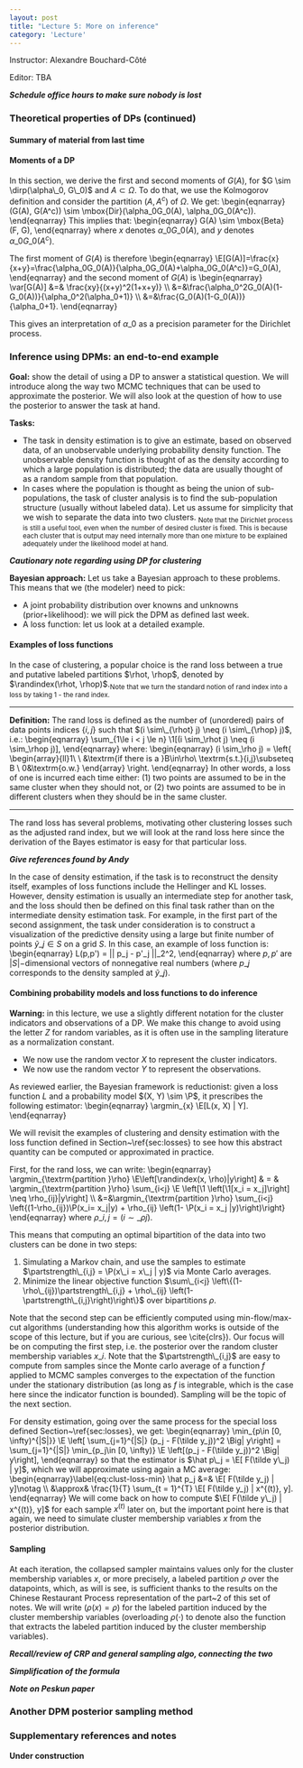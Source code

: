 ```yaml
---
layout: post
title: "Lecture 5: More on inference"
category: 'Lecture'
---
```


Instructor: Alexandre Bouchard-C&ocirc;t&eacute;

Editor: TBA

***Schedule office hours to make sure nobody is lost***

### Theoretical properties of DPs (continued)

#### Summary of material from last time



#### Moments of a DP

In this section, we derive the  first and second moments of $G(A)$, for $G \sim \dirp(\alpha\_0, G\_0)$ and  $A \subset \Omega$.  To do that, we use the Kolmogorov definition and consider the partition $(A, A^c)$ of $\Omega$.  We get:
\\begin{eqnarray}
(G(A), G(A^c)) \sim \mbox{Dir}(\alpha\_0G\_0(A), \alpha\_0G\_0(A^c)).
\\end{eqnarray}
This implies that:
\\begin{eqnarray}
G(A) \sim \mbox{Beta}(F, G),
\\end{eqnarray}
where $x$ denotes $\alpha\_0G\_0(A)$, and $y$ denotes $\alpha\_0G\_0(A^c)$.

The first moment of  $G(A)$ is therefore
\\begin{eqnarray}
\E[G(A)]=\frac{x}{x+y}=\frac{\alpha\_0G\_0(A)}{\alpha\_0G\_0(A)+\alpha\_0G\_0(A^c)}=G\_0(A), 
\\end{eqnarray}
and the second moment of  $G(A)$ is 
\\begin{eqnarray}
\var[G(A)] &=& \frac{xy}{(x+y)^2(1+x+y)} \\\\
&=&\frac{\alpha\_0^2G\_0(A)(1-G\_0(A))}{\alpha\_0^2(\alpha\_0+1)} \\\\
&=&\frac{G\_0(A)(1-G\_0(A))}{\alpha\_0+1}.
\\end{eqnarray}

This gives an interpretation of $\alpha\_0$ as a precision parameter for the Dirichlet process. 

### Inference using DPMs: an end-to-end example

**Goal:** show the detail of using a DP to answer a statistical question. We will introduce along the way two MCMC techniques that can be used to approximate the posterior.  We will also look at the question of how to use the posterior to answer the task at hand.

**Tasks:** 

- The task in density estimation is to give an estimate, based on observed data, of an unobservable underlying probability density function. The unobservable density function is thought of as the density according to which a large population is distributed; the data are usually thought of as a random sample from that population.  
- In cases where the population is thought as being the union of sub-populations, the task of cluster analysis is to find the sub-population structure (usually without labeled data).  Let us assume for simplicity that we wish to separate the data into two clusters. <sub>Note that the Dirichlet process is still a useful tool, even when the number of desired cluster is fixed.  This is because each cluster that is output may need internally more than one mixture to be explained adequately under the likelihood model at hand.  </sub>

***Cautionary note regarding using DP for clustering***



**Bayesian approach:** Let us take a Bayesian approach to these problems.  This means that we (the modeler) need to pick:

- A joint probability distribution over knowns and unknowns (prior+likelihood): we will  pick the DPM as defined last week.
- A loss function: let us look at a detailed example. 

#### Examples of loss functions

In the case of clustering, a popular choice is the rand loss between a true and putative labeled partitions  $\rhot, \rhop$, denoted by $\randindex(\rhot, \rhop)$.<sub>Note that we turn the standard notion of rand index into a loss by taking 1 - the rand index.</sub>

---

**Definition:**
The rand loss is defined as the number of (unordered) pairs of data points indices $\{i,j\}$ such that $(i \sim\_{\rhot} j) \neq (i \sim\_{\rhop} j)$, i.e.:
\begin{eqnarray}
\sum\_{1\le i < j \le n} \1[(i \sim\_\rhot j) \neq (i \sim\_\rhop j)],
\end{eqnarray}
where:
\begin{eqnarray} 
(i \sim\_\rho j) = \left\{ \begin{array}{ll}1\ \ &\textrm{if there is a }B\in\rho\ \textrm{s.t.}\{i,j\}\subseteq B \\ 0&\textrm{o.w.}  \end{array} \right.
\end{eqnarray}
In other words, a loss of one is incurred each time either: (1) two points are assumed to be in the same cluster when they should not, or (2) two points are assumed to be in different clusters when they should be in the same cluster.

---

The rand loss has several problems, motivating other clustering losses such as the adjusted rand index, but we will look at the rand loss here since the derivation of the Bayes estimator is easy for that particular loss.

***Give references found by Andy***

In the case of density estimation, if the task is to reconstruct the density itself, examples of loss functions include the Hellinger and KL losses.  However, density estimation is usually an intermediate step for another task, and the loss should then be defined on this final task rather than on the intermediate density estimation task.  For example, in the first part of the second assignment, the task under consideration is to construct a visualization of the predictive density using a large but finite number of points $\tilde y\_j\in S$ on a grid $S$.  In this case, an example of loss function is:
\begin{eqnarray} 
L(p,p') = || p\_j - p'\_j ||\_2^2,
\end{eqnarray}
where $p,p'$ are $|S|-$dimensional vectors of nonnegative real numbers (where $p\_j$ corresponds to the density sampled at $\tilde y\_j$).

#### Combining probability models and loss functions to do inference

**Warning:** in this lecture, we use a slightly different notation for the cluster indicators and observations of a DP. We make this change to avoid using the letter $Z$ for random variables, as it is often use in the sampling literature as a normalization constant.

- We now use the random vector $X$ to represent the cluster indicators.
- We now use the random vector $Y$ to represent the observations.  

As reviewed earlier, the Bayesian framework is reductionist: given a loss function $L$ and a probability model $(X, Y) \sim \P$, it prescribes the following estimator:
\begin{eqnarray} 
\argmin\_{x} \E[L(x, X) | Y].
\end{eqnarray}

We will revisit the examples of clustering and density estimation with the loss function defined in Section~\ref{sec:losses} to see how this abstract quantity can be computed or approximated in practice.

First, for the rand loss, we can write:
\\begin{eqnarray}
\argmin\_{\textrm{partition }\rho} \E\left[\randindex(x, \rho)|y\right] & = &
\argmin\_{\textrm{partition }\rho} \sum\_{i<j} \E \left[\1 \left[\1[x\_i = x\_j]\right] \neq \rho\_{ij}|y\right] \\\\
&=&\argmin\_{\textrm{partition }\rho} \sum\_{i<j} \left\{(1-\rho\_{ij})\P(x\_i= x\_j|y) + \rho\_{ij} \left(1- \P(x\_i = x\_j |y)\right)\right\}
\\end{eqnarray}
where $\rho\_{i,j} = (i \sim\_{\rho} j)$.

This means that computing an optimal bipartition of the data into two clusters can be done in two steps:

1. Simulating a Markov chain, and use the samples to estimate $\partstrength\_{i,j} = \P(x\_i = x\_j | y)$ via  Monte Carlo averages.
2. Minimize the linear objective function $\sum\_{i<j} \left\{(1-\rho\_{ij})\partstrength\_{i,j} + \rho\_{ij} \left(1- \partstrength\_{i,j}\right)\right\}$ over bipartitions $\rho$.

Note that the second step can be efficiently computed using min-flow/max-cut algorithms (understanding how this algorithm works is outside of the scope of this lecture, but if you are curious, see \cite{clrs}).  Our focus will be on computing the first step, i.e. the posterior over the random cluster membership variables $x\_i$.  Note that the $\partstrength\_{i,j}$ are easy to compute from samples since the Monte carlo average of a function $f$ applied to MCMC samples converges to the expectation of the function under the stationary distribution (as long as $f$ is integrable, which is the case here since the indicator function is bounded).  Sampling will be the topic of the next section.

For density estimation, going over the same process for the special loss defined Section~\ref{sec:losses}, we get:
\begin{eqnarray} 
\min\_{p\in [0, \infty)^{|S|}} \E \left[ \sum\_{j=1}^{|S|} (p\_j - F(\tilde y\_j))^2 \Big| y\right] =  
 \sum\_{j=1}^{|S|} \min\_{p\_j\in [0, \infty)} \E \left[(p\_j - F(\tilde y\_j))^2 \Big| y\right],
\end{eqnarray}
so that the estimator is $\hat p\_j = \E[ F(\tilde y\_j) | y]$, which we will approximate using again a MC average:
\begin{eqnarray}\label{eq:clust-loss-min}
\hat p\_j &=& \E[ F(\tilde y\_j) | y]\notag \\\\
&\approx& \frac{1}{T} \sum\_{t = 1}^{T} \E[ F(\tilde y\_j) | x^{(t)}, y].
\end{eqnarray}
We will come back on how to compute $\E[ F(\tilde y\_j) | x^{(t)}, y]$ for each sample $x^{(t)}$ later on, but the important point here is that again, we need to simulate cluster membership variables $x$ from the posterior distribution.

#### Sampling

At each iteration, the collapsed sampler maintains values only for the cluster membership variables $x$, or more precisely, a labeled partition $\rho$ over the datapoints, which, as will is see, is sufficient thanks to the results on the Chinese Restaurant Process representation of the part~2 of this set of notes.   We will write $(\rho(x) = \rho)$ for the labeled partition induced by the cluster membership variables (overloading $\rho(\cdot)$ to denote also the function that extracts the labeled partition induced by the cluster membership variables).

***Recall/review of CRP and general sampling algo, connecting the two***

***Simplification of the formula***

***Note on Peskun paper***


### Another DPM posterior sampling method


<!-- Hierarchical DP? Keep for later? -->


### Supplementary references and notes

**Under construction**
